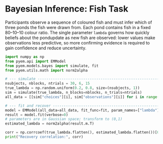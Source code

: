 # Bayesian Inference: Fish Task

Participants observe a sequence of coloured fish and must infer which of three
ponds the fish were drawn from. Each pond contains fish in a fixed 80–10–10
colour ratio. The single parameter `lambda` governs how quickly beliefs about the pondupdate as new fish are observed: lower values make observations less predictive, so more confirming evidence is required to gain confidence and reduce uncertainty.

```python
import numpy as np
from pyem.api import EMModel
from pyem.models.bayes import simulate, fit
from pyem.utils.math import norm2alpha

# --- simulate -------------------------------------------------------------
nsubjects, nblocks, ntrials = 30, 6, 15
true_lambda = np.random.uniform(0.2, 0.8, size=(nsubjects, 1))
sim = simulate(true_lambda, n_blocks=nblocks, n_trials=ntrials)
all_data = [[sim["choices"][i], sim["observations"][i]] for i in range(nsubjects)]

# --- fit and recover ------------------------------------------------------
model = EMModel(all_data=all_data, fit_func=fit, param_names=["lambda"])
result = model.fit(verbose=0)
# parameters are in Gaussian space; transform to (0,1)
estimated_lambda = norm2alpha(result.m.T)

corr = np.corrcoef(true_lambda.flatten(), estimated_lambda.flatten())[0, 1]
print("Recovery correlation:", corr)
```
